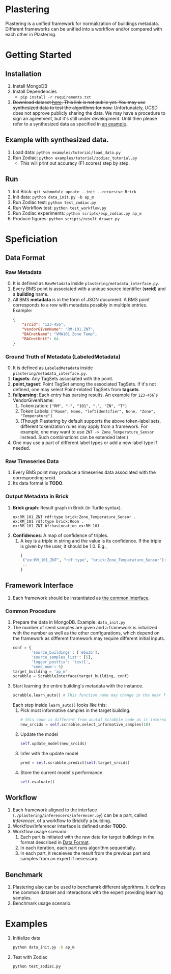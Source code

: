 # Plastering
Plastering is a unified framework for normalization of buildings metadata. Different frameworks can be unified into a workflow and/or compared with each other in Plastering.

# Getting Started

## Installation
1. Install MongoDB
2. Install Dependencies
    - ``pip install -r requirements.txt``
3. ~~Download dataset [here](https://drive.google.com/drive/u/0/folders/1I-hV6j7AQSm4Q_pd3tc9_tBEJUIKveQg). This link is not public yet. You may use synthesized data to test the algorithms for now.~~ Unfortunately, UCSD does not approve publicly sharing the data. We may have a procedure to sign an agreement, but it's still under development. Until then please refer to a synthesized data as specified in [an example](https://github.com/plastering/plastering/blob/refactor-inferencer/examples/tutorial/load_data.py).

## Example with synthesized data.
1. Load data: ``python examples/tutorial/load_data.py``
2. Run Zodiac: ``python examples/tutorial/zodiac_tutorial.py``
    - This will print out accuracy (F1 scores) step by step.

## Run
1. Init Brick: ``git submodule update --init --recursive Brick``
2. Init data: ``python data_init.py -b ap_m``
3. Run Zodiac test: ``python test_zodiac.py``
4. Run Workflow test: ``python test_workflow.py``
5. Run Zodiac experiments: ``python scripts/exp_zodiac.py ap_m``
6. Produce figures: ``python scripts/result_drawer.py``


# Speficiation

## <a name="data_format"></a>Data Format

### Raw Metadata
0. It is defined as ``RawMetadata`` inside ``plastering/metadata_interface.py``.
1. Every BMS point is associated with a unique source identifier (**srcid**) and a **building** name.
2. All BMS **metadata** is in the form of JSON document. A BMS point corresponds to a row with metadata possibly in multiple entries. Example:
    ```json
    {
        "srcid": "123-456",
        "VendorGivenName": "RM-101.ZNT",
        "BACnetName": "VMA101 Zone Temp",
        "BACnetUnit": 64
    }
    ```

### Ground Truth of Metadata (LabeledMetadata)
0. It is defined as ``LabeledMetadata`` inside ``plastering/metadata_interface.py``.
1. **tagsets**: Any TagSets associated with the point.
2. **point_tagset**: Point TagSet among the associated TagSets. If it's not defined, one may select Point-related TagSets from **tagsets**.
2. **fullparsing**: Each entry has parsing results. An example for ``123-456``'s VendorGivenName:
    1. Tokenization: ``["RM", "-", "101", ".", "ZN", "T"]``
    2. Token Labels: ``["Room", None, "leftidentifier", None, "Zone", "Temperature"]``
    3. (Though Plastering by default supports the above token-label sets, different tokenization rules may apply from a framework. For example, one may want to use ``ZNT -> Zone_Temperature_Sensor`` instead. Such combinations can be extended later.)
3. One may use a part of different label types or add a new label type if needed.

### Raw Timeseries Data
1. Every BMS point may produce a timeseries data associated with the corresponding srcid.
2. Its data format is **TODO**.

### Output Metadata in Brick
1. **Brick graph**: Result graph in Brick (in Turtle syntax).
    ```turtle
    ex:RM_101_ZNT rdf:type brick:Zone_Temperature_Sensor .
    ex:RM_101 rdf:type brick:Room .
    ex:RM_101_ZNT bf:hasLocation ex:RM_101 .
    ```
2. **Confidences**: A map of confidence of triples.
    1. A key is a triple in string and the value is its confidence. If the triple is given by the user, it should be 1.0. E.g.,
        ```python
       {
         ("ex:RM_101_ZNT", "rdf:type", "brick:Zone_Temperature_Sensor"): 0.9,
         ..
       }
       ```

## Framework Interface
1. Each framework should be instantiated as [the common interface](https://github.com/jbkoh/plastering/blob/master/plastering/inferencers/inferencer.py).

### Common Procedure
1. Prepare the data in MongoDB. Example: ``data_init.py``
2. The number of seed samples are given and a framework is initialized with the number as well as the other configurations, which depend on the framework as different framework may require different initial inputs.  
    ```python
    conf = {
            'source_buildings': ['ebu3b'],
            'source_samples_list': [5],
            'logger_postfix': 'test1',
            'seed_num': 5}
    target_building = 'ap_m'
    scrabble = ScrabbleInterface(target_building, conf)
    ```
3. Start learning the entire building's metadata with the instance.  
    ```python
    scrabble.learn_auto() # This function name may change in the near future.
    ```
    Each step inside ``learn_auto()`` looks like this:
    1. Pick most informative samples in the target building.  
        ```python
        # this code is different from acutal Scrabble code as it internally contains all the process.
        new_srcids = self.scrabble.select_informative_samples(10)
        ``` 
    2. Update the model  
        ```python
        self.update_model(new_srcids)
        ```
    3. Infer with the update model
        ```python
        pred = self.scrabble.predict(self.target_srcids)
        ```
    4. Store the current model's performance. 
        ```python
        self.evaluate()
        ```

## Workflow
1. Each framework aligned to the interface (``./plastering/inferencers/inferencer.py``) can be a part, called *Inferencer*, of a workflow to Brickify a building.
2. Workflow/Inferencer interface is defined under **TODO**.
3. Workflow usage scenario:
    1. Each part is initiated with the raw data for target buildings in the format described in [Data Format](#data_format).
    2. In each iteration, each part runs algorithm sequentially.
    3. In each part, it receieves the result from the previous part and samples from an expert if necessary.

## Benchmark
1. Plastering also can be used to benchamrk different algorithms. It defines the common dataset and interactions with the expert providing learning samples.
2. Benchmark usage scenario.


# Examples

1. Initialize data 
    ```bash
    python data_init.py -b ap_m
    ```

2. Test with Zodiac
    ```bash
    python test_zodiac.py
    ```


